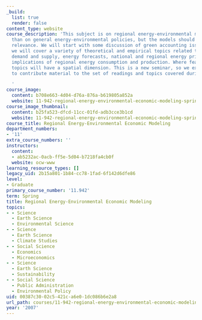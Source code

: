 ```yaml
---
_build:
  list: true
  render: false
content_type: website
course_description: 'This subject is on regional energy-environmental modeling rather
  than on general energy-environmental policies, but the models should have some policy
  relevance. We will start with some discussion of green accounting issues; then,
  we will cover a variety of theoretical and empirical topics related to spatial energy
  demand and supply, energy forecasts, national and regional energy prices, and environmental
  implications of regional energy consumption and production. Where feasible, the
  topics will have a spatial dimension. This is a new seminar, so we expect students
  to contribute material to the set of readings and topics covered during the semester.

  '
course_image:
  content: b708e663-4d04-d76a-876a-b619805a852a
  website: 11-942-regional-energy-environmental-economic-modeling-spring-2007
course_image_thumbnail:
  content: b25fa523-dfcd-11cc-01fd-adb3cce3b1cd
  website: 11-942-regional-energy-environmental-economic-modeling-spring-2007
course_title: Regional Energy-Environmental Economic Modeling
department_numbers:
- '11'
extra_course_numbers: ''
instructors:
  content:
  - ab5232ac-0acb-ff5e-5d04-b7218fa4cb0f
  website: ocw-www
learning_resource_types: []
legacy_uid: 2b15a801-1b84-cc78-1fad-6f142d6dfe86
level:
- Graduate
primary_course_number: '11.942'
term: Spring
title: Regional Energy-Environmental Economic Modeling
topics:
- - Science
  - Earth Science
  - Environmental Science
- - Science
  - Earth Science
  - Climate Studies
- - Social Science
  - Economics
  - Microeconomics
- - Science
  - Earth Science
  - Sustainability
- - Social Science
  - Public Administration
  - Environmental Policy
uid: 00387c30-02c5-421c-a6e0-1dc086b6e2a8
url_path: courses/11-942-regional-energy-environmental-economic-modeling-spring-2007
year: '2007'
---
```


